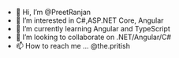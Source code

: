 - 👋 Hi, I’m @PreetRanjan
- 👀 I’m interested in C#,ASP.NET Core, Angular
- 🌱 I’m currently learning Angular and TypeScript
- 💞️ I’m looking to collaborate on .NET/Angular/C#
- 📫 How to reach me ... @the.pritish

<!---
PreetRanjan/PreetRanjan is a ✨ special ✨ repository because its `README.md` (this file) appears on your GitHub profile.
You can click the Preview link to take a look at your changes.
--->
